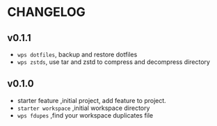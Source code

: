 # CHANGELOG

## v0.1.1
* `wps dotfiles`, backup and restore dotfiles
* `wps zstds`, use tar and zstd to compress and decompress directory

## v0.1.0
* starter feature ,initial project, add feature to project.
* `starter workspace` ,initial workspace directory
* `wps fdupes` ,find your workspace duplicates file
